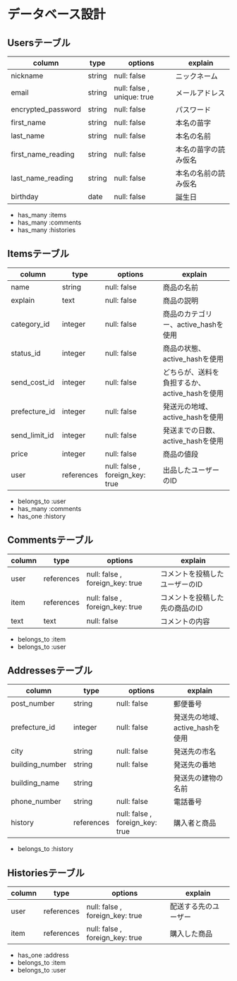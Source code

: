 # データベース設計

## Usersテーブル
|column             |type    |options                        |explain                                |
|-------------------|--------|-------------------------------|---------------------------------------|
|nickname           |string  |null: false                    |ニックネーム                             |
|email              |string  |null: false , unique: true     |メールアドレス                           |
|encrypted_password |string  |null: false                    |パスワード                              |
|first_name         |string  |null: false                    |本名の苗字                              |
|last_name          |string  |null: false                    |本名の名前                              |
|first_name_reading |string  |null: false                    |本名の苗字の読み仮名                      |
|last_name_reading  |string  |null: false                    |本名の名前の読み仮名                      |
|birthday           |date    |null: false                    |誕生日                                  |

- has_many :items
- has_many :comments
- has_many :histories


## Itemsテーブル
|column        |type           |options                        |explain                                |
|--------------|---------------|-------------------------------|------------------------------------|
|name          |string         |null: false                    |商品の名前                                |
|explain       |text           |null: false                    |商品の説明                                |
|category_id   |integer        |null: false                    |商品のカテゴリー、active_hashを使用         |
|status_id     |integer        |null: false                    |商品の状態、active_hashを使用              |
|send_cost_id  |integer        |null: false                    |どちらが、送料を負担するか、active_hashを使用 |
|prefecture_id |integer        |null: false                    |発送元の地域、active_hashを使用            |
|send_limit_id |integer        |null: false                    |発送までの日数、active_hashを使用          |
|price         |integer        |null: false                    |商品の値段                               |
|user          |references     |null: false , foreign_key: true|出品したユーザーのID                       |

- belongs_to :user
- has_many :comments
- has_one :history


## Commentsテーブル
|column  |type       |options                        |explain                  |
|--------|-----------|-------------------------------|-------------------------|
|user    |references |null: false , foreign_key: true|コメントを投稿したユーザーのID|
|item    |references |null: false , foreign_key: true|コメントを投稿した先の商品のID|
|text    |text       |null: false                    |コメントの内容              |

- belongs_to :item
- belongs_to :user

## Addressesテーブル
|column          |type       |options                         |explain                      |
|----------------|-----------|--------------------------------|-----------------------------|
|post_number     |string     |null: false                     |郵便番号                      |
|prefecture_id   |integer    |null: false                     |発送先の地域、active_hashを使用 |
|city            |string     |null: false                     |発送先の市名                   |
|building_number |string     |null: false                     |発送先の番地                   |
|building_name   |string     |                                |発送先の建物の名前              |
|phone_number    |string     |null: false                     |電話番号                      |
|history         |references |null: false  , foreign_key: true|購入者と商品                   |

- belongs_to :history

## Historiesテーブル
|column |type      |options                        |explain           |
|-------|----------|-------------------------------|------------------|
|user   |references|null: false , foreign_key: true|配送する先のユーザー |
|item   |references|null: false , foreign_key: true|購入した商品        |

- has_one :address
- belongs_to :item
- belongs_to :user